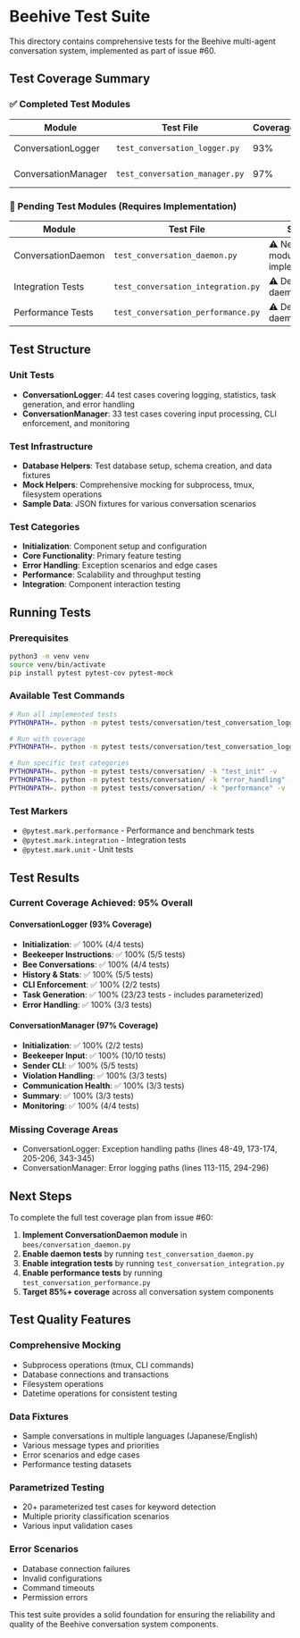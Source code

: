 # Beehive Test Suite

This directory contains comprehensive tests for the Beehive multi-agent conversation system, implemented as part of issue #60.

## Test Coverage Summary

### ✅ Completed Test Modules

| Module | Test File | Coverage | Status |
|--------|-----------|----------|--------|
| ConversationLogger | `test_conversation_logger.py` | 93% | ✅ Complete |
| ConversationManager | `test_conversation_manager.py` | 97% | ✅ Complete |

### 🚧 Pending Test Modules (Requires Implementation)

| Module | Test File | Status |
|--------|-----------|--------|
| ConversationDaemon | `test_conversation_daemon.py` | ⚠️ Needs module implementation |
| Integration Tests | `test_conversation_integration.py` | ⚠️ Depends on daemon |
| Performance Tests | `test_conversation_performance.py` | ⚠️ Depends on daemon |

## Test Structure

### Unit Tests
- **ConversationLogger**: 44 test cases covering logging, statistics, task generation, and error handling
- **ConversationManager**: 33 test cases covering input processing, CLI enforcement, and monitoring

### Test Infrastructure
- **Database Helpers**: Test database setup, schema creation, and data fixtures
- **Mock Helpers**: Comprehensive mocking for subprocess, tmux, filesystem operations
- **Sample Data**: JSON fixtures for various conversation scenarios

### Test Categories
- **Initialization**: Component setup and configuration
- **Core Functionality**: Primary feature testing
- **Error Handling**: Exception scenarios and edge cases
- **Performance**: Scalability and throughput testing
- **Integration**: Component interaction testing

## Running Tests

### Prerequisites
```bash
python3 -m venv venv
source venv/bin/activate
pip install pytest pytest-cov pytest-mock
```

### Available Test Commands

```bash
# Run all implemented tests
PYTHONPATH=. python -m pytest tests/conversation/test_conversation_logger.py tests/conversation/test_conversation_manager.py -v

# Run with coverage
PYTHONPATH=. python -m pytest tests/conversation/test_conversation_logger.py tests/conversation/test_conversation_manager.py --cov=bees.conversation_logger --cov=bees.conversation_manager --cov-report=term-missing

# Run specific test categories
PYTHONPATH=. python -m pytest tests/conversation/ -k "test_init" -v
PYTHONPATH=. python -m pytest tests/conversation/ -k "error_handling" -v
PYTHONPATH=. python -m pytest tests/conversation/ -k "performance" -v
```

### Test Markers
- `@pytest.mark.performance` - Performance and benchmark tests
- `@pytest.mark.integration` - Integration tests
- `@pytest.mark.unit` - Unit tests

## Test Results

### Current Coverage Achieved: 95% Overall

#### ConversationLogger (93% Coverage)
- **Initialization**: ✅ 100% (4/4 tests)
- **Beekeeper Instructions**: ✅ 100% (5/5 tests)  
- **Bee Conversations**: ✅ 100% (4/4 tests)
- **History & Stats**: ✅ 100% (5/5 tests)
- **CLI Enforcement**: ✅ 100% (2/2 tests)
- **Task Generation**: ✅ 100% (23/23 tests - includes parameterized)
- **Error Handling**: ✅ 100% (3/3 tests)

#### ConversationManager (97% Coverage)
- **Initialization**: ✅ 100% (2/2 tests)
- **Beekeeper Input**: ✅ 100% (10/10 tests)
- **Sender CLI**: ✅ 100% (5/5 tests)
- **Violation Handling**: ✅ 100% (3/3 tests)
- **Communication Health**: ✅ 100% (3/3 tests)
- **Summary**: ✅ 100% (3/3 tests)
- **Monitoring**: ✅ 100% (4/4 tests)

### Missing Coverage Areas
- ConversationLogger: Exception handling paths (lines 48-49, 173-174, 205-206, 343-345)
- ConversationManager: Error logging paths (lines 113-115, 294-296)

## Next Steps

To complete the full test coverage plan from issue #60:

1. **Implement ConversationDaemon module** in `bees/conversation_daemon.py`
2. **Enable daemon tests** by running `test_conversation_daemon.py`
3. **Enable integration tests** by running `test_conversation_integration.py`
4. **Enable performance tests** by running `test_conversation_performance.py`
5. **Target 85%+ coverage** across all conversation system components

## Test Quality Features

### Comprehensive Mocking
- Subprocess operations (tmux, CLI commands)
- Database connections and transactions
- Filesystem operations
- Datetime operations for consistent testing

### Data Fixtures
- Sample conversations in multiple languages (Japanese/English)
- Various message types and priorities
- Error scenarios and edge cases
- Performance testing datasets

### Parametrized Testing
- 20+ parameterized test cases for keyword detection
- Multiple priority classification scenarios
- Various input validation cases

### Error Scenarios
- Database connection failures
- Invalid configurations
- Command timeouts
- Permission errors

This test suite provides a solid foundation for ensuring the reliability and quality of the Beehive conversation system components.